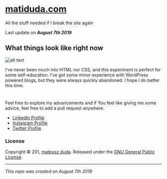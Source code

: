 # [matiduda.com](https://matiduda.com)
All the stuff needed if I break the site again

Last update on **_August 7th 2019_**

## What things look like right now
![alt text](https://i.imgur.com/37Jin4X.jpg)

I've never been much into HTML nor CSS, and this experiment is perfect for some self-education. I've got some minor experience with WordPress powered blogs, but they were always quickly abandoned.
I hope I do better this time.

#

Feel free to explore my advancements and if You feel like giving me some advice, feel free to add a pull request anywhere.

* [LinkedIn Profile](https://linkedin.com/in/matiduda)
* [Instagram Profile](https://instagram.com/tanczmy)
* [Twitter Profile](https://twitter.com/tnczm)

### License

Copyright © 201, [mateusz duda](https://github.com/matiduda).
Released under the [GNU General Public License](LICENSE.md).

***

_This repo was created on August 7th 2019_
